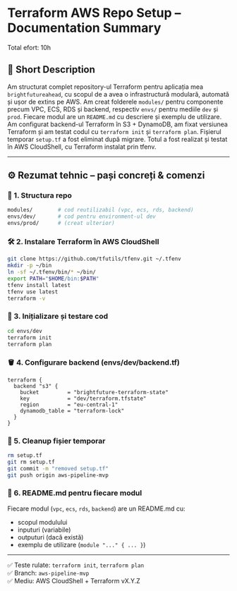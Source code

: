 # Terraform AWS Repo Setup – Documentation Summary
Total efort: 10h

## 🔹 Short Description

Am structurat complet repository-ul Terraform pentru aplicația mea `brightfutureahead`, cu scopul de a avea o infrastructură modulară, automată și ușor de extins pe AWS. Am creat folderele `modules/` pentru componente precum VPC, ECS, RDS și backend, respectiv `envs/` pentru mediile `dev` și `prod`. Fiecare modul are un `README.md` cu descriere și exemplu de utilizare. Am configurat backend-ul Terraform în S3 + DynamoDB, am fixat versiunea Terraform și am testat codul cu `terraform init` și `terraform plan`. Fișierul temporar `setup.tf` a fost eliminat după migrare. Totul a fost realizat și testat în AWS CloudShell, cu Terraform instalat prin tfenv.

---

## ⚙️ Rezumat tehnic – pași concreți & comenzi

### 🔧 1. Structura repo

```bash
modules/        # cod reutilizabil (vpc, ecs, rds, backend)
envs/dev/       # cod pentru environment-ul dev
envs/prod/      # (creat ulterior)
```

### 🛠️ 2. Instalare Terraform în AWS CloudShell

```bash
git clone https://github.com/tfutils/tfenv.git ~/.tfenv
mkdir -p ~/bin
ln -sf ~/.tfenv/bin/* ~/bin/
export PATH="$HOME/bin:$PATH"
tfenv install latest
tfenv use latest
terraform -v
```

### 🧱 3. Inițializare și testare cod

```bash
cd envs/dev
terraform init
terraform plan
```

### 🪣 4. Configurare backend (envs/dev/backend.tf)

```hcl
terraform {
  backend "s3" {
    bucket         = "brightfuture-terraform-state"
    key            = "dev/terraform.tfstate"
    region         = "eu-central-1"
    dynamodb_table = "terraform-lock"
  }
}
```

### 🧹 5. Cleanup fișier temporar

```bash
rm setup.tf
git rm setup.tf
git commit -m "removed setup.tf"
git push origin aws-pipeline-mvp
```

### 🧾 6. README.md pentru fiecare modul

Fiecare modul (`vpc`, `ecs`, `rds`, `backend`) are un README.md cu:
- scopul modulului
- inputuri (variabile)
- outputuri (dacă există)
- exemplu de utilizare (`module "..." { ... }`)

---

✅ Teste rulate: `terraform init`, `terraform plan`  
✅ Branch: `aws-pipeline-mvp`  
✅ Mediu: AWS CloudShell + Terraform vX.Y.Z

